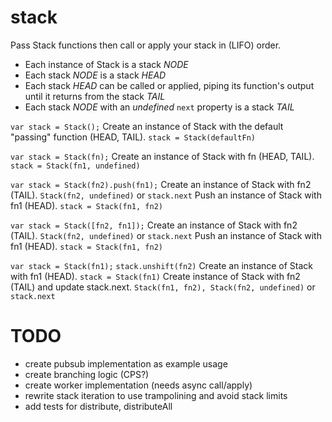 stack
=====

Pass Stack functions then call or apply your stack in (LIFO) order.
* Each instance of Stack is a stack _NODE_
* Each stack _NODE_ is a stack _HEAD_
* Each stack _HEAD_ can be called or applied, piping its function's output until it returns from the stack _TAIL_
* Each stack _NODE_ with an *undefined* `next` property is a stack _TAIL_

`var stack = Stack();`
Create an instance of Stack with the default "passing" function (HEAD, TAIL). `stack = Stack(defaultFn)`

`var stack = Stack(fn);`
Create an instance of Stack with fn (HEAD, TAIL). `stack = Stack(fn1, undefined)`

`var stack = Stack(fn2).push(fn1);`
Create an instance of Stack with fn2 (TAIL). `Stack(fn2, undefined)` or `stack.next`
Push an instance of Stack with fn1 (HEAD). `stack = Stack(fn1, fn2)`

`var stack = Stack([fn2, fn1]);`
Create an instance of Stack with fn2 (TAIL). `Stack(fn2, undefined)` or `stack.next`
Push an instance of Stack with fn1 (HEAD). `stack = Stack(fn1, fn2)`

`var stack = Stack(fn1);`
`stack.unshift(fn2)`
Create an instance of Stack with fn1 (HEAD). `stack = Stack(fn1)`
Create instance of Stack with fn2 (TAIL) and update stack.next. `Stack(fn1, fn2), Stack(fn2, undefined)` or `stack.next`

TODO
====
* create pubsub implementation as example usage
* create branching logic (CPS?)
* create worker implementation (needs async call/apply)
* rewrite stack iteration to use trampolining and avoid stack limits
* add tests for distribute, distributeAll
